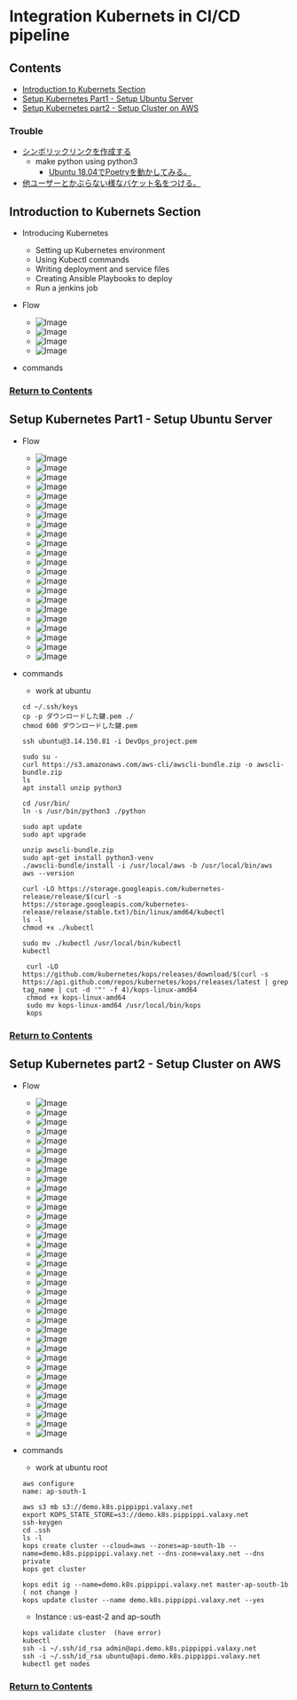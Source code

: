 # Integration Kubernets in CI/CD pipeline

<a id="contents"></a>

## Contents

* [Introduction to Kubernets Section](#kubernets_intro)
* [Setup Kubernetes Part1 - Setup Ubuntu Server](#kubernets_ubuntu)
* [Setup Kubernetes part2 - Setup Cluster on AWS](#kubernets_cluster)

### Trouble
* [シンボリックリンクを作成する](https://www.atmarkit.co.jp/ait/articles/1605/30/news022.html)
  * make python using python3
    * [Ubuntu 18.04でPoetryを動かしてみる。](https://qiita.com/sabaku20XX/items/6147432996fccc335568)
* [他ユーザーとかぶらない様なバケット名をつける。](https://qiita.com/shota0701nemoto/items/eec06f264f2fb38d8cfa)


<a id="kubernets_intro"></a>

## Introduction to Kubernets Section

* Introducing Kubernetes
  * Setting up Kubernetes environment
  * Using Kubectl commands
  * Writing deployment and service files
  * Creating Ansible Playbooks to deploy
  * Run a jenkins job

* Flow
  * ![Image](../src/Images/Section06/intro001.png)
  * ![Image](../src/Images/Section06/intro002.png)
  * ![Image](../src/Images/Section06/intro003.png)
  * ![Image](../src/Images/Section06/intro004.png)

* commands

### [Return to Contents](#contents)


<a id="kubernets_ubuntu"></a>

## Setup Kubernetes Part1 - Setup Ubuntu Server

* Flow
  * ![Image](../src/Images/Section06/ubuntu001.png)
  * ![Image](../src/Images/Section06/ubuntu002.png)
  * ![Image](../src/Images/Section06/ubuntu003.png)
  * ![Image](../src/Images/Section06/ubuntu004.png)
  * ![Image](../src/Images/Section06/ubuntu005.png)
  * ![Image](../src/Images/Section06/ubuntu006.png)
  * ![Image](../src/Images/Section06/ubuntu007.png)
  * ![Image](../src/Images/Section06/ubuntu008.png)
  * ![Image](../src/Images/Section06/ubuntu009.png)
  * ![Image](../src/Images/Section06/ubuntu010.png)
  * ![Image](../src/Images/Section06/ubuntu011.png)
  * ![Image](../src/Images/Section06/ubuntu012.png)
  * ![Image](../src/Images/Section06/ubuntu013.png)
  * ![Image](../src/Images/Section06/ubuntu014.png)
  * ![Image](../src/Images/Section06/ubuntu015.png)
  * ![Image](../src/Images/Section06/ubuntu016.png)
  * ![Image](../src/Images/Section06/ubuntu017.png)
  * ![Image](../src/Images/Section06/ubuntu018.png)
  * ![Image](../src/Images/Section06/ubuntu019.png)
  * ![Image](../src/Images/Section06/ubuntu020.png)
  * ![Image](../src/Images/Section06/ubuntu021.png)
  * ![Image](../src/Images/Section06/ubuntu022.png)

* commands
  * work at ubuntu
  ```
  cd ~/.ssh/keys
  cp -p ダウンロードした鍵.pem ./
  chmod 600 ダウンロードした鍵.pem

  ssh ubuntu@3.14.150.81 -i DevOps_project.pem
  ```
  ```
  sudo su -
  curl https://s3.amazonaws.com/aws-cli/awscli-bundle.zip -o awscli-bundle.zip
  ls
  apt install unzip python3

  cd /usr/bin/
  ln -s /usr/bin/python3 ./python
  
  sudo apt update
  sudo apt upgrade

  unzip awscli-bundle.zip
  sudo apt-get install python3-venv
  ./awscli-bundle/install -i /usr/local/aws -b /usr/local/bin/aws
  aws --version
  ```
  ```
  curl -LO https://storage.googleapis.com/kubernetes-release/release/$(curl -s https://storage.googleapis.com/kubernetes-release/release/stable.txt)/bin/linux/amd64/kubectl
  ls -l
  chmod +x ./kubectl 

  sudo mv ./kubectl /usr/local/bin/kubectl
  kubectl
  ```
  ```
   curl -LO https://github.com/kubernetes/kops/releases/download/$(curl -s https://api.github.com/repos/kubernetes/kops/releases/latest | grep tag_name | cut -d '"' -f 4)/kops-linux-amd64
   chmod +x kops-linux-amd64
   sudo mv kops-linux-amd64 /usr/local/bin/kops
   kops
  ```

### [Return to Contents](#contents)


<a id="kubernets_cluster"></a>

## Setup Kubernetes part2 - Setup Cluster on AWS

* Flow
  * ![Image](../src/Images/Section06/cluster001.png)
  * ![Image](../src/Images/Section06/cluster002.png)
  * ![Image](../src/Images/Section06/cluster003.png)
  * ![Image](../src/Images/Section06/cluster004.png)
  * ![Image](../src/Images/Section06/cluster005.png)
  * ![Image](../src/Images/Section06/cluster006.png)
  * ![Image](../src/Images/Section06/cluster007.png)
  * ![Image](../src/Images/Section06/cluster008.png)
  * ![Image](../src/Images/Section06/cluster009.png)
  * ![Image](../src/Images/Section06/cluster010.png)
  * ![Image](../src/Images/Section06/cluster011.png)
  * ![Image](../src/Images/Section06/cluster012.png)
  * ![Image](../src/Images/Section06/cluster013.png)
  * ![Image](../src/Images/Section06/cluster014.png)
  * ![Image](../src/Images/Section06/cluster015.png)
  * ![Image](../src/Images/Section06/cluster016.png)
  * ![Image](../src/Images/Section06/cluster017.png)
  * ![Image](../src/Images/Section06/cluster018.png)
  * ![Image](../src/Images/Section06/cluster019.png)
  * ![Image](../src/Images/Section06/cluster020.png)
  * ![Image](../src/Images/Section06/cluster021.png)
  * ![Image](../src/Images/Section06/cluster022.png)
  * ![Image](../src/Images/Section06/cluster023.png)
  * ![Image](../src/Images/Section06/cluster024.png)
  * ![Image](../src/Images/Section06/cluster025.png)
  * ![Image](../src/Images/Section06/cluster026.png)
  * ![Image](../src/Images/Section06/cluster027.png)
  * ![Image](../src/Images/Section06/cluster028.png)
  * ![Image](../src/Images/Section06/cluster029.png)
  * ![Image](../src/Images/Section06/cluster030.png)
  * ![Image](../src/Images/Section06/cluster031.png)
  * ![Image](../src/Images/Section06/cluster032.png)
  * ![Image](../src/Images/Section06/cluster033.png)
  * ![Image](../src/Images/Section06/cluster034.png)
  * ![Image](../src/Images/Section06/cluster035.png)
  * ![Image](../src/Images/Section06/cluster036.png)

* commands
  * work at ubuntu root
  ```
  aws configure
  name: ap-south-1
  ```
  ```
  aws s3 mb s3://demo.k8s.pippippi.valaxy.net
  export KOPS_STATE_STORE=s3://demo.k8s.pippippi.valaxy.net
  ssh-keygen
  cd .ssh
  ls -l
  kops create cluster --cloud=aws --zones=ap-south-1b --name=demo.k8s.pippippi.valaxy.net --dns-zone=valaxy.net --dns private 
  kops get cluster
  ```
  ```
  kops edit ig --name=demo.k8s.pippippi.valaxy.net master-ap-south-1b ( not change )
  kops update cluster --name demo.k8s.pippippi.valaxy.net --yes
  ```
  * Instance : us-east-2 and ap-south
  ```
  kops validate cluster  (have error)
  kubectl
  ssh -i ~/.ssh/id_rsa admin@api.demo.k8s.pippippi.valaxy.net
  ssh -i ~/.ssh/id_rsa ubuntu@api.demo.k8s.pippippi.valaxy.net
  kubectl get nodes
  ```

### [Return to Contents](#contents)



